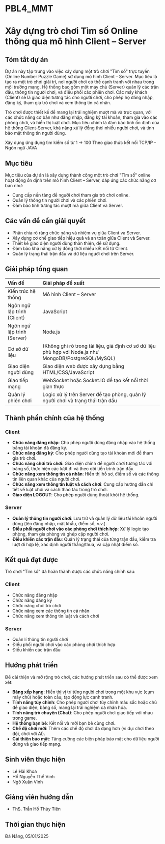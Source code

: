 # PBL4_MMT
# Xây dựng trò chơi Tìm số Online thông qua mô hình Client – Server

## Tóm tắt dự án

Dự án này tập trung vào việc xây dựng một trò chơi "Tìm số" trực tuyến (Online Number Puzzle Game) sử dụng mô hình Client – Server. Mục tiêu là tạo ra một trò chơi giải trí, nơi người chơi có thể cạnh tranh với nhau trong môi trường mạng. Hệ thống bao gồm một máy chủ (Server) quản lý các trận đấu, thông tin người chơi, và điều phối các phiên chơi. Các máy khách (Client) sẽ là giao diện tương tác cho người chơi, cho phép họ đăng nhập, đăng ký, tham gia trò chơi và xem thông tin cá nhân.

Trò chơi được thiết kế để mang lại trải nghiệm mượt mà và trực quan, với các chức năng cơ bản như đăng nhập, đăng ký tài khoản, tham gia vào các phòng chơi, và hiển thị luật chơi. Mục tiêu chính là đảm bảo tính ổn định của hệ thống Client-Server, khả năng xử lý đồng thời nhiều người chơi, và tính bảo mật thông tin người dùng.

Xây dựng ứng dụng tìm kiếm số từ 1 -> 100
Theo giao thức kết nối TCP/IP - Ngôn ngữ JAVA

## Mục tiêu

Mục tiêu của dự án là xây dựng thành công một trò chơi "Tìm số" online hoạt động ổn định trên mô hình Client – Server, đáp ứng các chức năng cơ bản như:
* Cung cấp nền tảng để người chơi tham gia trò chơi online.
* Quản lý thông tin người chơi và các phiên chơi.
* Đảm bảo tính tương tác mượt mà giữa Client và Server.

## Các vấn đề cần giải quyết

* Phân chia rõ ràng chức năng và nhiệm vụ giữa Client và Server.
* Xây dựng cơ chế giao tiếp hiệu quả và an toàn giữa Client và Server.
* Thiết kế giao diện người dùng thân thiện, dễ sử dụng.
* Đảm bảo khả năng xử lý đồng thời nhiều kết nối từ Client.
* Quản lý trạng thái trận đấu và dữ liệu người chơi trên Server.

## Giải pháp tổng quan

| Vấn đề | Giải pháp đề xuất |
| :------------------------------------------ | :--------------------------------------------------------- |
| Kiến trúc hệ thống | Mô hình Client – Server |
| Ngôn ngữ lập trình (Client) | JavaScript |
| Ngôn ngữ lập trình (Server) | Node.js |
| Cơ sở dữ liệu | (Không ghi rõ trong tài liệu, giả định cơ sở dữ liệu phù hợp với Node.js như MongoDB/PostgreSQL/MySQL) |
| Giao diện người dùng | Giao diện web được xây dựng bằng HTML/CSS/JavaScript |
| Giao tiếp mạng | WebSocket hoặc Socket.IO để tạo kết nối thời gian thực |
| Quản lý phiên chơi | Logic xử lý trên Server để tạo phòng, quản lý người chơi và trạng thái trận đấu |

## Thành phần chính của hệ thống

### Client

* **Chức năng đăng nhập**: Cho phép người dùng đăng nhập vào hệ thống bằng tài khoản đã đăng ký.
* **Chức năng đăng ký**: Cho phép người dùng tạo tài khoản mới để tham gia trò chơi.
* **Chức năng chơi trò chơi**: Giao diện chính để người chơi tương tác với bảng số, thực hiện các lượt đi và theo dõi tiến trình trận đấu.
* **Chức năng xem thông tin cá nhân**: Hiển thị hồ sơ, điểm số và các thông tin liên quan khác của người chơi.
* **Chức năng xem thông tin luật và cách chơi**: Cung cấp hướng dẫn chi tiết về luật chơi và cách thao tác trong trò chơi.
* **Giao diện LOGOUT**: Cho phép người dùng thoát khỏi hệ thống.

### Server

* **Quản lý thông tin người chơi**: Lưu trữ và quản lý dữ liệu tài khoản người dùng (tên đăng nhập, mật khẩu, điểm số, v.v.).
* **Điều phối người chơi vào các phòng chơi thích hợp**: Xử lý logic tạo phòng, tham gia phòng và ghép cặp người chơi.
* **Điều khiển các trận đấu**: Quản lý trạng thái của từng trận đấu, kiểm tra lượt đi hợp lệ, xác định người thắng/thua, và cập nhật điểm số.

## Kết quả đạt được

Trò chơi "Tìm số" đã hoàn thành được các chức năng chính sau:

### Client

* Chức năng đăng nhập
* Chức năng đăng ký
* Chức năng chơi trò chơi
* Chức năng xem các thông tin cá nhân
* Chức năng xem thông tin luật và cách chơi

### Server

* Quản lí thông tin người chơi
* Điều phối người chơi vào các phòng chơi thích hợp
* Điều khiển các trận đấu

## Hướng phát triển

Để cải thiện và mở rộng trò chơi, các hướng phát triển sau có thể được xem xét:

* **Bảng xếp hạng**: Hiển thị vị trí từng người chơi trong một khu vực (cụm máy chủ) hoặc toàn cầu, tạo động lực cạnh tranh.
* **Tính năng tùy chỉnh**: Cho phép người chơi tùy chỉnh màu sắc hoặc chủ đề giao diện, bảng số, mang lại trải nghiệm cá nhân hóa.
* **Tính năng trò chuyện (Chat)**: Cho phép người chơi giao tiếp với nhau trong game.
* **Hệ thống bạn bè**: Kết nối và mời bạn bè cùng chơi.
* **Chế độ chơi mới**: Thêm các chế độ chơi đa dạng hơn (ví dụ: chơi theo đội, chơi với AI).
* **Cải thiện bảo mật**: Tăng cường các biện pháp bảo mật cho dữ liệu người dùng và giao tiếp mạng.

## Sinh viên thực hiện

* Lê Hải Khoa
* Hồ Nguyễn Thế Vinh
* Ngô Xuân Vinh

## Giảng viên hướng dẫn

* ThS. Trần Hồ Thủy Tiên

## Thời gian thực hiện

Đà Nẵng, 05/01/2025

